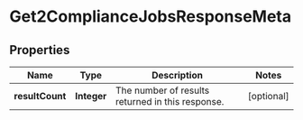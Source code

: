 

# Get2ComplianceJobsResponseMeta


## Properties

| Name | Type | Description | Notes |
|------------ | ------------- | ------------- | -------------|
|**resultCount** | **Integer** | The number of results returned in this response. |  [optional] |



